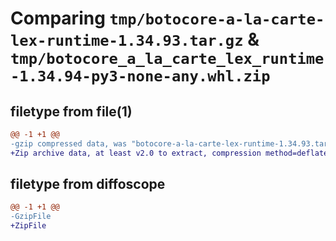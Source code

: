 # Comparing `tmp/botocore-a-la-carte-lex-runtime-1.34.93.tar.gz` & `tmp/botocore_a_la_carte_lex_runtime-1.34.94-py3-none-any.whl.zip`

## filetype from file(1)

```diff
@@ -1 +1 @@
-gzip compressed data, was "botocore-a-la-carte-lex-runtime-1.34.93.tar", last modified: Sat Apr 27 01:00:59 2024, max compression
+Zip archive data, at least v2.0 to extract, compression method=deflate
```

## filetype from diffoscope

```diff
@@ -1 +1 @@
-GzipFile
+ZipFile
```

